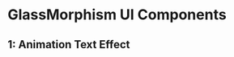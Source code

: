 # GlassMorphism UI Components
## 1: Animation Text Effect
<img src="https://imguploader.net/if/6m4IIRNyjkIg.png" alt="" />
